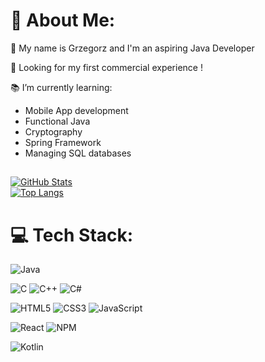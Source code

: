 # :speech_balloon: About Me:
:wave: My name is Grzegorz and I'm an aspiring Java Developer<br>

👀 Looking for my first commercial experience !<br>

:books: I’m currently learning:<br>
  * Mobile App development 
  * Functional Java 
  * Cryptography
  * Spring Framework 
  * Managing SQL databases


## 
[![GitHub Stats](https://github-readme-stats.vercel.app/api?username=Atrolide&theme=codeSTACKr&show_icons=true&line_height=27)](https://github.com/Atrolide)
<br>
[![Top Langs](https://github-readme-stats.vercel.app/api/top-langs/?username=Atrolide&theme=codeSTACKr)](https://github.com/Atrolide)



# 💻 Tech Stack:
![Java](https://img.shields.io/badge/java-%23ED8B00.svg?style=for-the-badge&logo=java&logoColor=white)  

![C](https://img.shields.io/badge/c-%2300599C.svg?style=for-the-badge&logo=c&logoColor=white)
![C++](https://img.shields.io/badge/c++-%2300599C.svg?style=for-the-badge&logo=c%2B%2B&logoColor=white)
![C#](https://img.shields.io/badge/c%23-%23239120.svg?style=for-the-badge&logo=c-sharp&logoColor=white)  

![HTML5](https://img.shields.io/badge/html5-%23E34F26.svg?style=for-the-badge&logo=html5&logoColor=white)
![CSS3](https://img.shields.io/badge/css3-%231572B6.svg?style=for-the-badge&logo=css3&logoColor=white) 
![JavaScript](https://img.shields.io/badge/javascript-%23323330.svg?style=for-the-badge&logo=javascript&logoColor=%23F7DF1E) 

![React](https://img.shields.io/badge/react-%2320232a.svg?style=for-the-badge&logo=react&logoColor=%2361DAFB)
![NPM](https://img.shields.io/badge/NPM-%23000000.svg?style=for-the-badge&logo=npm&logoColor=white)

![Kotlin](https://img.shields.io/badge/kotlin-%230095D5.svg?style=for-the-badge&logo=kotlin&logoColor=white)
